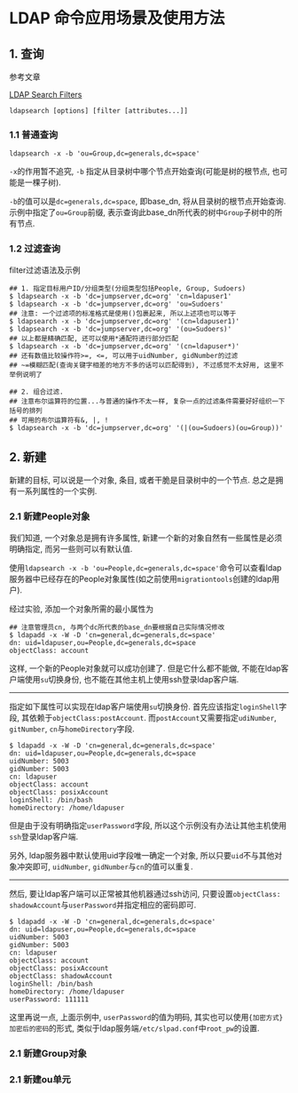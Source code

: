 # LDAP 命令应用场景及使用方法

## 1. 查询

参考文章

[LDAP Search Filters](https://www.centos.org/docs/5/html/CDS/ag/8.0/Finding_Directory_Entries-LDAP_Search_Filters.html)

```
ldapsearch [options] [filter [attributes...]]
```

### 1.1 普通查询

```
ldapsearch -x -b 'ou=Group,dc=generals,dc=space'
```

`-x`的作用暂不追究, `-b` 指定从目录树中哪个节点开始查询(可能是树的根节点, 也可能是一棵子树).

`-b`的值可以是`dc=generals,dc=space`, 即base_dn, 将从目录树的根节点开始查询. 示例中指定了`ou=Group`前缀, 表示查询此base_dn所代表的树中`Group`子树中的所有节点.

### 1.2 过滤查询

filter过滤语法及示例

```
## 1. 指定目标用户ID/分组类型(分组类型包括People, Group, Sudoers)
$ ldapsearch -x -b 'dc=jumpserver,dc=org' 'cn=ldapuser1'
$ ldapsearch -x -b 'dc=jumpserver,dc=org' 'ou=Sudoers'
## 注意: 一个过滤项的标准格式是使用()包裹起来, 所以上述项也可以等于
$ ldapsearch -x -b 'dc=jumpserver,dc=org' '(cn=ldapuser1)'
$ ldapsearch -x -b 'dc=jumpserver,dc=org' '(ou=Sudoers)'
## 以上都是精确匹配, 还可以使用*通配符进行部分匹配
$ ldapsearch -x -b 'dc=jumpserver,dc=org' '(cn=ldapuser*)'
## 还有数值比较操作符>=, <=, 可以用于uidNumber, gidNumber的过滤
## ~=模糊匹配(查询关键字相差的地方不多的话可以匹配得到), 不过感觉不太好用, 这里不举例说明了

## 2. 组合过滤.
## 注意布尔运算符的位置...与普通的操作不太一样, 复杂一点的过滤条件需要好好组织一下括号的排列
## 可用的布尔运算符有&, |, !
$ ldapsearch -x -b 'dc=jumpserver,dc=org' '(|(ou=Sudoers)(ou=Group))'
```

## 2. 新建

新建的目标, 可以说是一个对象, 条目, 或者干脆是目录树中的一个节点. 总之是拥有一系列属性的一个实例.

### 2.1 新建People对象

我们知道, 一个对象总是拥有许多属性, 新建一个新的对象自然有一些属性是必须明确指定, 而另一些则可以有默认值.

使用`ldapsearch -x -b 'ou=People,dc=generals,dc=space'`命令可以查看ldap服务器中已经存在的People对象属性(如之前使用`migrationtools`创建的ldap用户).

经过实验, 添加一个对象所需的最小属性为

```
## 注意管理员cn, 与两个dc所代表的base_dn要根据自己实际情况修改
$ ldapadd -x -W -D 'cn=general,dc=generals,dc=space'
dn: uid=ldapuser,ou=People,dc=generals,dc=space
objectClass: account
```

这样, 一个新的People对象就可以成功创建了. 但是它什么都不能做, 不能在ldap客户端使用`su`切换身份, 也不能在其他主机上使用ssh登录ldap客户端.

------

指定如下属性可以实现在ldap客户端使用`su`切换身份. 首先应该指定`loginShell`字段, 其依赖于`objectClass:postAccount`. 而`postAccount`又需要指定`udiNumber`, `gitNumber`, `cn`与`homeDirectory`字段. 

```
$ ldapadd -x -W -D 'cn=general,dc=generals,dc=space'
dn: uid=ldapuser,ou=People,dc=generals,dc=space
uidNumber: 5003
gidNumber: 5003
cn: ldapuser
objectClass: account
objectClass: posixAccount
loginShell: /bin/bash
homeDirectory: /home/ldapuser
```

但是由于没有明确指定`userPassword`字段, 所以这个示例没有办法让其他主机使用`ssh`登录ldap客户端. 

另外, ldap服务器中默认使用uid字段唯一确定一个对象, 所以只要`uid`不与其他对象冲突即可, `uidNumber`, `gidNumber`与`cn`的值可以重复.

------

然后, 要让ldap客户端可以正常被其他机器通过ssh访问, 只要设置`objectClass: shadowAccount`与`userPassword`并指定相应的密码即可.

```
$ ldapadd -x -W -D 'cn=general,dc=generals,dc=space'
dn: uid=ldapuser,ou=People,dc=generals,dc=space
uidNumber: 5003
gidNumber: 5003
cn: ldapuser
objectClass: account
objectClass: posixAccount
objectClass: shadowAccount
loginShell: /bin/bash
homeDirectory: /home/ldapuser
userPassword: 111111
```

这里再说一点, 上面示例中, `userPassword`的值为明码, 其实也可以使用`{加密方式}加密后的密码`的形式, 类似于ldap服务端`/etc/slpad.conf`中`root_pw`的设置.

### 2.1 新建Group对象



### 2.1 新建ou单元